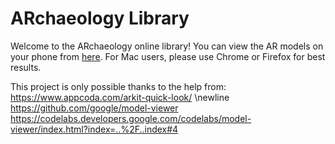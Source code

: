 # ARchaeology Library
Welcome to the ARchaeology online library!
You can view the AR models on your phone from [here](https://lili0824.github.io/ARchaeology/).
For Mac users, please use Chrome or Firefox for best results. 

This project is only possible thanks to the help from:
https://www.appcoda.com/arkit-quick-look/ \newline
https://github.com/google/model-viewer
https://codelabs.developers.google.com/codelabs/model-viewer/index.html?index=..%2F..index#4
